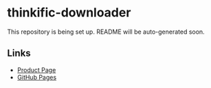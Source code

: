 # thinkific-downloader

This repository is being set up. README will be auto-generated soon.

## Links
- [Product Page](https://serp.ly/thinkific-downloader)
- [GitHub Pages](https://serpapps.github.io/thinkific-downloader)
